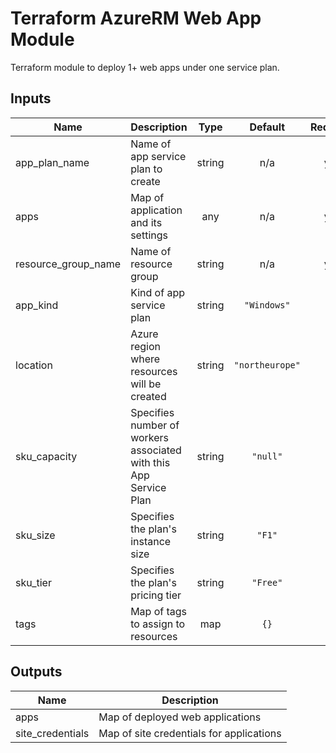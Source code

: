 # Terraform AzureRM Web App Module

Terraform module to deploy 1+ web apps under one service plan.


<!-- BEGINNING OF PRE-COMMIT-TERRAFORM DOCS HOOK -->
## Inputs

| Name | Description | Type | Default | Required |
|------|-------------|:----:|:-----:|:-----:|
| app\_plan\_name | Name of app service plan to create | string | n/a | yes |
| apps | Map of application and its settings | any | n/a | yes |
| resource\_group\_name | Name of resource group | string | n/a | yes |
| app\_kind | Kind of app service plan | string | `"Windows"` | no |
| location | Azure region where resources will be created | string | `"northeurope"` | no |
| sku\_capacity | Specifies number of workers associated with this App Service Plan | string | `"null"` | no |
| sku\_size | Specifies the plan's instance size | string | `"F1"` | no |
| sku\_tier | Specifies the plan's pricing tier | string | `"Free"` | no |
| tags | Map of tags to assign to resources | map | `{}` | no |

## Outputs

| Name | Description |
|------|-------------|
| apps | Map of deployed web applications |
| site\_credentials | Map of site credentials for applications |

<!-- END OF PRE-COMMIT-TERRAFORM DOCS HOOK -->
